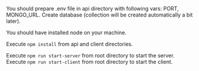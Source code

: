 You should prepare .env file in api directory with following vars: PORT, MONGO_URL.
Create database (collection will be created automatically a bit later).

You should have installed node on your machine.

Execute ```npm install``` from api and client directories. 

Execute ```npm run start-server``` from root directory to start the server.
Execute ```npm run start-client``` from root directory to start the client.
